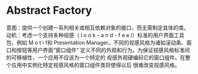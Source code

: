﻿# Abstract Factory
意图：提供一个创建一系列相关或相互依赖对象的接口，而无需制定具体的类。
动机：考虑一个支持多种视感（ l o o k - a n d - f e e l）标准的用户界面工具包，例如 M o t i f和 Presentation Manager。不同的视感风格为诸如滚动条、窗口和按钮等用户界面“窗口组件” 定义不同的外观和行为。为保证视感风格标准间的可移植性，一个应用不应该为一个特定的 视感外观硬编码它的窗口组件。在整个应用中实例化特定视感风格的窗口组件类将使得以后 很难改变视感风格。 